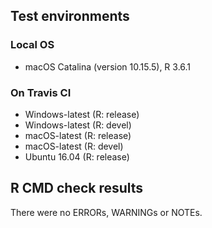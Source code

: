 
## Test environments

### Local OS 

* macOS Catalina (version 10.15.5), R 3.6.1

### On Travis CI

* Windows-latest (R: release)
* Windows-latest (R: devel)
* macOS-latest (R: release)
* macOS-latest (R: devel)
* Ubuntu 16.04 (R: release)



## R CMD check results

There were no ERRORs, WARNINGs or NOTEs. 